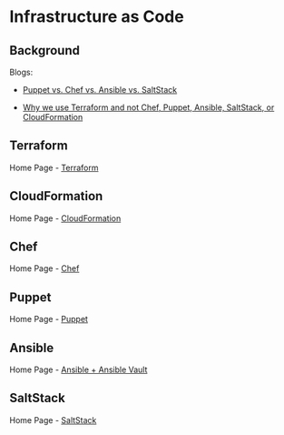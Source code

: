 # Infrastructure as Code

## Background

Blogs:

- [Puppet vs. Chef vs. Ansible vs. SaltStack](https://www.intigua.com/blog/puppet-vs.-chef-vs.-ansible-vs.-saltstack)

- [Why we use Terraform and not Chef, Puppet, Ansible, SaltStack, or CloudFormation](https://blog.gruntwork.io/why-we-use-terraform-and-not-chef-puppet-ansible-saltstack-or-cloudformation-7989dad2865c)



## Terraform

Home Page - [Terraform](https://www.terraform.io/)



## CloudFormation

Home Page - [CloudFormation](https://aws.amazon.com/cloudformation/)



## Chef

Home Page - [Chef](https://www.chef.io/)



## Puppet

Home Page - [Puppet](https://puppet.com/)



## Ansible

Home Page - [Ansible + Ansible Vault](https://www.ansible.com/)



## SaltStack

Home Page - [SaltStack](https://saltstack.com/)
